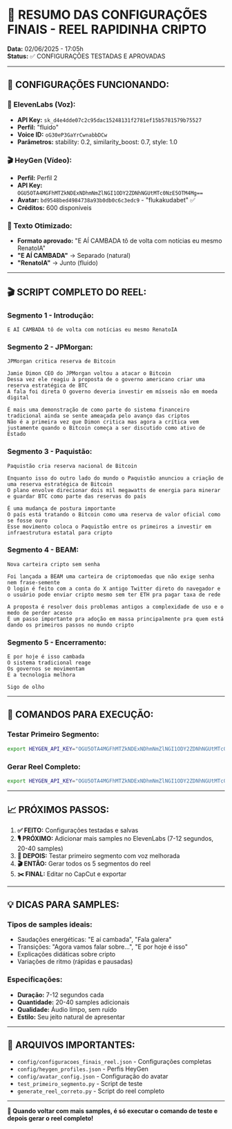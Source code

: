 # 🎯 RESUMO DAS CONFIGURAÇÕES FINAIS - REEL RAPIDINHA CRIPTO

**Data:** 02/06/2025 - 17:05h  
**Status:** ✅ CONFIGURAÇÕES TESTADAS E APROVADAS

---

## 🔧 **CONFIGURAÇÕES FUNCIONANDO:**

### **🎵 ElevenLabs (Voz):**
- **API Key:** `sk_d4e4dde07c2c95dac15248131f2781ef15b5781579b75527`
- **Perfil:** "fluido" 
- **Voice ID:** `oG30eP3GaYrCwnabbDCw`
- **Parâmetros:** stability: 0.2, similarity_boost: 0.7, style: 1.0

### **🎬 HeyGen (Vídeo):**
- **Perfil:** Perfil 2
- **API Key:** `OGU5OTA4MGFhMTZkNDExNDhmNmZlNGI1ODY2ZDNhNGUtMTc0NzE5OTM4Mg==`
- **Avatar:** `bd9548bed4984738a93b0db0c6c3edc9` - "flukakudabet" ✅
- **Créditos:** 600 disponíveis

### **📝 Texto Otimizado:**
- **Formato aprovado:** "E AÍ CAMBADA tô de volta com notícias eu mesmo RenatoIA"
- **"E AÍ CAMBADA"** → Separado (natural)
- **"RenatoIA"** → Junto (fluido)

---

## 🎬 **SCRIPT COMPLETO DO REEL:**

### **Segmento 1 - Introdução:**
```
E AÍ CAMBADA tô de volta com notícias eu mesmo RenatoIA
```

### **Segmento 2 - JPMorgan:**
```
JPMorgan critica reserva de Bitcoin

Jamie Dimon CEO do JPMorgan voltou a atacar o Bitcoin  
Dessa vez ele reagiu à proposta de o governo americano criar uma reserva estratégica de BTC  
A fala foi direta O governo deveria investir em mísseis não em moeda digital

É mais uma demonstração de como parte do sistema financeiro tradicional ainda se sente ameaçada pelo avanço das criptos  
Não é a primeira vez que Dimon critica mas agora a crítica vem justamente quando o Bitcoin começa a ser discutido como ativo de Estado
```

### **Segmento 3 - Paquistão:**
```
Paquistão cria reserva nacional de Bitcoin

Enquanto isso do outro lado do mundo o Paquistão anunciou a criação de uma reserva estratégica de Bitcoin  
O plano envolve direcionar dois mil megawatts de energia para minerar e guardar BTC como parte das reservas do país

É uma mudança de postura importante  
O país está tratando o Bitcoin como uma reserva de valor oficial como se fosse ouro  
Esse movimento coloca o Paquistão entre os primeiros a investir em infraestrutura estatal para cripto
```

### **Segmento 4 - BEAM:**
```
Nova carteira cripto sem senha

Foi lançada a BEAM uma carteira de criptomoedas que não exige senha nem frase-semente  
O login é feito com a conta do X antigo Twitter direto do navegador e o usuário pode enviar cripto mesmo sem ter ETH pra pagar taxa de rede

A proposta é resolver dois problemas antigos a complexidade de uso e o medo de perder acesso  
É um passo importante pra adoção em massa principalmente pra quem está dando os primeiros passos no mundo cripto
```

### **Segmento 5 - Encerramento:**
```
E por hoje é isso cambada  
O sistema tradicional reage  
Os governos se movimentam  
E a tecnologia melhora

Sigo de olho
```

---

## 🚀 **COMANDOS PARA EXECUÇÃO:**

### **Testar Primeiro Segmento:**
```bash
export HEYGEN_API_KEY="OGU5OTA4MGFhMTZkNDExNDhmNmZlNGI1ODY2ZDNhNGUtMTc0NzE5OTM4Mg==" && export ELEVENLABS_API_KEY="sk_d4e4dde07c2c95dac15248131f2781ef15b5781579b75527" && python test_primeiro_segmento.py
```

### **Gerar Reel Completo:**
```bash
export HEYGEN_API_KEY="OGU5OTA4MGFhMTZkNDExNDhmNmZlNGI1ODY2ZDNhNGUtMTc0NzE5OTM4Mg==" && export ELEVENLABS_API_KEY="sk_d4e4dde07c2c95dac15248131f2781ef15b5781579b75527" && python generate_reel_correto.py
```

---

## 📈 **PRÓXIMOS PASSOS:**

1. **✅ FEITO:** Configurações testadas e salvas
2. **🎙️ PRÓXIMO:** Adicionar mais samples no ElevenLabs (7-12 segundos, 20-40 samples)
3. **🧪 DEPOIS:** Testar primeiro segmento com voz melhorada
4. **🎬 ENTÃO:** Gerar todos os 5 segmentos do reel
5. **✂️ FINAL:** Editar no CapCut e exportar

---

## 💡 **DICAS PARA SAMPLES:**

### **Tipos de samples ideais:**
- Saudações energéticas: "E aí cambada", "Fala galera"
- Transições: "Agora vamos falar sobre...", "E por hoje é isso"
- Explicações didáticas sobre cripto
- Variações de ritmo (rápidas e pausadas)

### **Especificações:**
- **Duração:** 7-12 segundos cada
- **Quantidade:** 20-40 samples adicionais
- **Qualidade:** Áudio limpo, sem ruído
- **Estilo:** Seu jeito natural de apresentar

---

## 📁 **ARQUIVOS IMPORTANTES:**

- `config/configuracoes_finais_reel.json` - Configurações completas
- `config/heygen_profiles.json` - Perfis HeyGen
- `config/avatar_config.json` - Configuração do avatar
- `test_primeiro_segmento.py` - Script de teste
- `generate_reel_correto.py` - Script do reel completo

---

**🎯 Quando voltar com mais samples, é só executar o comando de teste e depois gerar o reel completo!**
